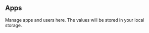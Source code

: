---
---

## Apps
Manage apps and users here. The values will be stored in your local storage.

<app-list id="app-list"></app-list>

